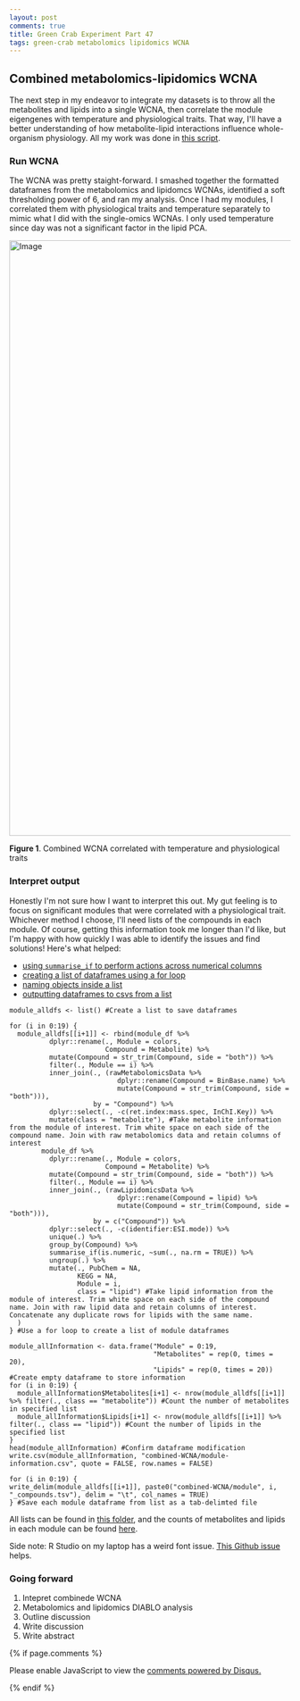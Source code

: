 ```yaml
---
layout: post
comments: true
title: Green Crab Experiment Part 47
tags: green-crab metabolomics lipidomics WCNA
---
```


## Combined metabolomics-lipidomics WCNA

The next step in my endeavor to integrate my datasets is to throw all the metabolites and lipids into a single WCNA, then correlate the module eigengenes with temperature and physiological traits. That way, I'll have a better understanding of how metabolite-lipid interactions influence whole-organism physiology. All my work was done in [this script](https://github.com/yaaminiv/green-crab-metabolomics/blob/main/code/07-integration-analysis.Rmd).

### Run WCNA

The WCNA was pretty staight-forward. I smashed together the formatted dataframes from the metabolomics and lipidomcs WCNAs, identified a soft thresholding power of 6, and ran my analysis. Once I had my modules, I correlated them with physiological traits and temperature separately to mimic what I did with the single-omics WCNAs. I only used temperature since day was not a significant factor in the lipid PCA.

<img width="1145" height="1067" alt="Image" src="https://github.com/user-attachments/assets/bf4e0ba6-7f74-461b-9617-1a28cfefadee" />

**Figure 1**. Combined WCNA correlated with temperature and physiological traits

### Interpret output

Honestly I'm not sure how I want to interpret this out. My gut feeling is to focus on significant modules that were correlated with a physiological trait. Whichever method I choose, I'll need lists of the compounds in each module. Of course, getting this information took me longer than I'd like, but I'm happy with how quickly I was able to identify the issues and find solutions! Here's what helped:

- [using `summarise_if` to perform actions across numerical columns](https://dplyr.tidyverse.org/reference/summarise_all.html#ref-examples)
- [creating a list of dataframes using a for loop](https://stackoverflow.com/questions/34832171/using-a-loop-to-create-multiple-data-frames-in-r)
- [naming objects inside a list](https://stackoverflow.com/questions/59620113/how-to-name-dataframes-inside-a-list)
- [outputting dataframes to csvs from a list](https://www.reddit.com/r/rstats/comments/1gsum98/outputting_multiple_dataframes_to_csv_files/)

```
module_alldfs <- list() #Create a list to save dataframes

for (i in 0:19) {
  module_alldfs[[i+1]] <- rbind(module_df %>%
          dplyr::rename(., Module = colors,
                        Compound = Metabolite) %>%
          mutate(Compound = str_trim(Compound, side = "both")) %>%
          filter(., Module == i) %>%
          inner_join(., (rawMetabolomicsData %>%
                           dplyr::rename(Compound = BinBase.name) %>%
                           mutate(Compound = str_trim(Compound, side = "both"))),
                     by = "Compound") %>%
          dplyr::select(., -c(ret.index:mass.spec, InChI.Key)) %>%
          mutate(class = "metabolite"), #Take metabolite information from the module of interest. Trim white space on each side of the compound name. Join with raw metabolomics data and retain columns of interest
        module_df %>%
          dplyr::rename(., Module = colors,
                        Compound = Metabolite) %>%
          mutate(Compound = str_trim(Compound, side = "both")) %>%
          filter(., Module == i) %>%
          inner_join(., (rawLipidomicsData %>%
                           dplyr::rename(Compound = lipid) %>%
                           mutate(Compound = str_trim(Compound, side = "both"))),
                     by = c("Compound")) %>%
          dplyr::select(., -c(identifier:ESI.mode)) %>%
          unique(.) %>%
          group_by(Compound) %>%
          summarise_if(is.numeric, ~sum(., na.rm = TRUE)) %>%
          ungroup(.) %>%
          mutate(., PubChem = NA,
                 KEGG = NA,
                 Module = i,
                 class = "lipid") #Take lipid information from the module of interest. Trim white space on each side of the compound name. Join with raw lipid data and retain columns of interest. Concatenate any duplicate rows for lipids with the same name.
  )
} #Use a for loop to create a list of module dataframes
```

```
module_allInformation <- data.frame("Module" = 0:19,
                                    "Metabolites" = rep(0, times = 20),
                                    "Lipids" = rep(0, times = 20)) #Create empty dataframe to store information
for (i in 0:19) {
  module_allInformation$Metabolites[i+1] <- nrow(module_alldfs[[i+1]] %>% filter(., class == "metabolite")) #Count the number of metabolites in specified list
  module_allInformation$Lipids[i+1] <- nrow(module_alldfs[[i+1]] %>% filter(., class == "lipid")) #Count the number of lipids in the specified list
}
head(module_allInformation) #Confirm dataframe modification
write.csv(module_allInformation, "combined-WCNA/module-information.csv", quote = FALSE, row.names = FALSE)
```

```
for (i in 0:19) {
write_delim(module_alldfs[[i+1]], paste0("combined-WCNA/module", i, "_compounds.tsv"), delim = "\t", col_names = TRUE)
} #Save each module dataframe from list as a tab-delimted file
```

All lists can be found in [this folder](https://github.com/yaaminiv/green-crab-metabolomics/tree/main/output/07-integration-analysis/combined-WCNA), and the counts of metabolites and lipids in each module can be found [here](https://github.com/yaaminiv/green-crab-metabolomics/blob/main/output/07-integration-analysis/combined-WCNA/module-information.csv).

Side note: R Studio on my laptop has a weird font issue. [This Github issue](https://github.com/rstudio/rstudio/issues/16237) helps.

### Going forward

1. Intepret combinede WCNA
2. Metabolomics and lipidomics DIABLO analysis
4. Outline discussion
5. Write discussion
5. Write abstract

{% if page.comments %}

<div id="disqus_thread"></div>
<script>

/**
*  RECOMMENDED CONFIGURATION VARIABLES: EDIT AND UNCOMMENT THE SECTION BELOW TO INSERT DYNAMIC VALUES FROM YOUR PLATFORM OR CMS.
*  LEARN WHY DEFINING THESE VARIABLES IS IMPORTANT: https://disqus.com/admin/universalcode/#configuration-variables*/
/*
var disqus_config = function () {
this.page.url = PAGE_URL;  // Replace PAGE_URL with your page's canonical URL variable
this.page.identifier = PAGE_IDENTIFIER; // Replace PAGE_IDENTIFIER with your page's unique identifier variable
};
*/
(function() { // DON'T EDIT BELOW THIS LINE
var d = document, s = d.createElement('script');
s.src = 'https://the-responsible-grad-student.disqus.com/embed.js';
s.setAttribute('data-timestamp', +new Date());
(d.head || d.body).appendChild(s);
})();
</script>
<noscript>Please enable JavaScript to view the <a href="https://disqus.com/?ref_noscript">comments powered by Disqus.</a></noscript>

{% endif %}

<script id="dsq-count-scr" src="//the-responsible-grad-student.disqus.com/count.js" async></script>
